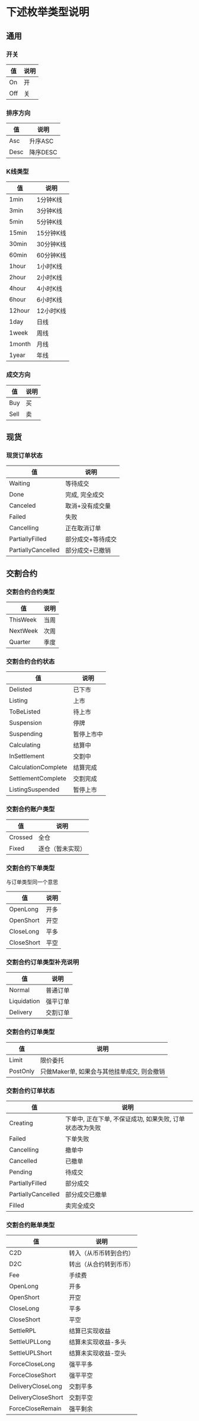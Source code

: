 # 下述枚举类型说明

## 通用

### 开关

| 值 | 说明 |
| --- | --- |
| On | 开 |
| Off | 关 |

### 排序方向

| 值 | 说明 |
| --- | --- |
| Asc | 升序ASC |
| Desc | 降序DESC |

### K线类型

| 值 | 说明 |
| --- | --- |
| 1min | 1分钟K线 |
| 3min | 3分钟K线 |
| 5min | 5分钟K线 |
| 15min | 15分钟K线 |
| 30min | 30分钟K线 |
| 60min | 60分钟K线 |
| 1hour | 1小时K线 |
| 2hour | 2小时K线 |
| 4hour | 4小时K线 |
| 6hour | 6小时K线 |
| 12hour | 12小时K线 |
| 1day | 日线 |
| 1week | 周线 |
| 1month | 月线 |
| 1year | 年线 |

### 成交方向

| 值 | 说明 |
| --- | --- |
| Buy | 买 |
| Sell | 卖 |

## 现货

### 现货订单状态

| 值 | 说明 |
| --- | --- |
| Waiting | 等待成交 |
| Done | 完成, 完全成交 |
| Canceled | 取消+没有成交量 |
| Failed | 失败 |
| Cancelling | 正在取消订单 |
| PartiallyFilled | 部分成交+等待成交 |
| PartiallyCancelled | 部分成交+已撤销 |

## 交割合约

### 交割合约合约类型

| 值 | 说明 |
| --- | --- |
| ThisWeek | 当周 |
| NextWeek | 次周 |
| Quarter | 季度 |

### 交割合约合约状态

| 值 | 说明 |
| --- | --- |
| Delisted | 已下市 |
| Listing | 上市 |
| ToBeListed | 待上市 |
| Suspension | 停牌 |
| Suspending | 暂停上市中 |
| Calculating | 结算中 |
| InSettlement | 交割中 |
| CalculationComplete | 结算完成 |
| SettlementComplete | 交割完成 |
| ListingSuspended | 暂停上市 |

### 交割合约账户类型

| 值 | 说明 |
| --- | --- |
| Crossed | 全仓 |
| Fixed | 逐仓（暂未实现） |

### 交割合约下单类型

与订单类型同一个意思

| 值 | 说明 |
| --- | --- |
| OpenLong | 开多 |
| OpenShort | 开空 |
| CloseLong | 平多 |
| CloseShort | 平空 |

### 交割合约订单类型补充说明

| 值 | 说明 |
| --- | --- |
| Normal | 普通订单 |
| Liquidation | 强平订单 |
| Delivery | 交割订单 |

### 交割合约订单类型

| 值 | 说明 |
| --- | --- |
| Limit | 限价委托 |
| PostOnly | 只做Maker单, 如果会与其他挂单成交, 则会撤销 |

### 交割合约订单状态

| 值 | 说明 |
| --- | --- |
| Creating | 下单中, 正在下单, 不保证成功, 如果失败, 订单状态改为失败 |
| Failed | 下单失败 |
| Cancelling | 撤单中 |
| Cancelled | 已撤单 |
| Pending | 待成交 |
| PartiallyFilled | 部分成交 |
| PartiallyCancelled | 部分成交已撤单 |
| Filled | 卖完全成交 |

### 交割合约账单类型

| 值 | 说明 |
| --- | --- |
| C2D | 转入（从币币转到合约） |
| D2C | 转出（从合约转到币币） |
| Fee | 手续费 |
| OpenLong | 开多 |
| OpenShort | 开空 |
| CloseLong | 平多 |
| CloseShort | 平空 |
| SettleRPL | 结算已实现收益 |
| SettleUPLLong | 结算未实现收益-多头 |
| SettleUPLShort | 结算未实现收益-空头 |
| ForceCloseLong | 强平平多 |
| ForceCloseShort | 强平平空 |
| DeliveryCloseLong | 交割平多 |
| DeliveryCloseShort | 交割平空 |
| ForceCloseRemain | 强平剩余 |
